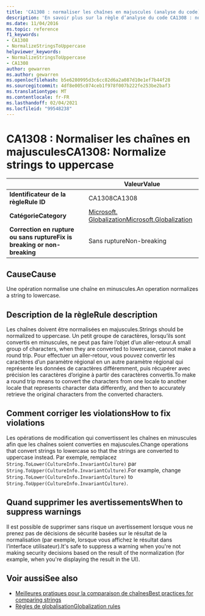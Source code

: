 ```yaml
---
title: 'CA1308 : normaliser les chaînes en majuscules (analyse du code)'
description: 'En savoir plus sur la règle d’analyse du code CA1308 : normaliser les chaînes en majuscules'
ms.date: 11/04/2016
ms.topic: reference
f1_keywords:
- CA1308
- NormalizeStringsToUppercase
helpviewer_keywords:
- NormalizeStringsToUppercase
- CA1308
author: gewarren
ms.author: gewarren
ms.openlocfilehash: b5e6280995d3c6cc82d6a2a087d10e1ef7b44f28
ms.sourcegitcommit: 4df8e005c074ceb1f978f007b222fe253be2baf3
ms.translationtype: MT
ms.contentlocale: fr-FR
ms.lasthandoff: 02/04/2021
ms.locfileid: "99548238"
---
```

# <a name="ca1308-normalize-strings-to-uppercase"></a><span data-ttu-id="085ff-103">CA1308 : Normaliser les chaînes en majuscules</span><span class="sxs-lookup"><span data-stu-id="085ff-103">CA1308: Normalize strings to uppercase</span></span>

| | <span data-ttu-id="085ff-104">Valeur</span><span class="sxs-lookup"><span data-stu-id="085ff-104">Value</span></span> |
|-|-|
| <span data-ttu-id="085ff-105">**Identificateur de la règle**</span><span class="sxs-lookup"><span data-stu-id="085ff-105">**Rule ID**</span></span> |<span data-ttu-id="085ff-106">CA1308</span><span class="sxs-lookup"><span data-stu-id="085ff-106">CA1308</span></span>|
| <span data-ttu-id="085ff-107">**Catégorie**</span><span class="sxs-lookup"><span data-stu-id="085ff-107">**Category**</span></span> |[<span data-ttu-id="085ff-108">Microsoft. Globalization</span><span class="sxs-lookup"><span data-stu-id="085ff-108">Microsoft.Globalization</span></span>](globalization-warnings.md)|
| <span data-ttu-id="085ff-109">**Correction en rupture ou sans rupture**</span><span class="sxs-lookup"><span data-stu-id="085ff-109">**Fix is breaking or non-breaking**</span></span> |<span data-ttu-id="085ff-110">Sans rupture</span><span class="sxs-lookup"><span data-stu-id="085ff-110">Non-breaking</span></span>|

## <a name="cause"></a><span data-ttu-id="085ff-111">Cause</span><span class="sxs-lookup"><span data-stu-id="085ff-111">Cause</span></span>

<span data-ttu-id="085ff-112">Une opération normalise une chaîne en minuscules.</span><span class="sxs-lookup"><span data-stu-id="085ff-112">An operation normalizes a string to lowercase.</span></span>

## <a name="rule-description"></a><span data-ttu-id="085ff-113">Description de la règle</span><span class="sxs-lookup"><span data-stu-id="085ff-113">Rule description</span></span>

<span data-ttu-id="085ff-114">Les chaînes doivent être normalisées en majuscules.</span><span class="sxs-lookup"><span data-stu-id="085ff-114">Strings should be normalized to uppercase.</span></span> <span data-ttu-id="085ff-115">Un petit groupe de caractères, lorsqu’ils sont convertis en minuscules, ne peut pas faire l’objet d’un aller-retour.</span><span class="sxs-lookup"><span data-stu-id="085ff-115">A small group of characters, when they are converted to lowercase, cannot make a round trip.</span></span> <span data-ttu-id="085ff-116">Pour effectuer un aller-retour, vous pouvez convertir les caractères d’un paramètre régional en un autre paramètre régional qui représente les données de caractères différemment, puis récupérer avec précision les caractères d’origine à partir des caractères convertis.</span><span class="sxs-lookup"><span data-stu-id="085ff-116">To make a round trip means to convert the characters from one locale to another locale that represents character data differently, and then to accurately retrieve the original characters from the converted characters.</span></span>

## <a name="how-to-fix-violations"></a><span data-ttu-id="085ff-117">Comment corriger les violations</span><span class="sxs-lookup"><span data-stu-id="085ff-117">How to fix violations</span></span>

<span data-ttu-id="085ff-118">Les opérations de modification qui convertissent les chaînes en minuscules afin que les chaînes soient converties en majuscules.</span><span class="sxs-lookup"><span data-stu-id="085ff-118">Change operations that convert strings to lowercase so that the strings are converted to uppercase instead.</span></span> <span data-ttu-id="085ff-119">Par exemple, remplacez `String.ToLower(CultureInfo.InvariantCulture)` par `String.ToUpper(CultureInfo.InvariantCulture)`.</span><span class="sxs-lookup"><span data-stu-id="085ff-119">For example, change `String.ToLower(CultureInfo.InvariantCulture)` to `String.ToUpper(CultureInfo.InvariantCulture)`.</span></span>

## <a name="when-to-suppress-warnings"></a><span data-ttu-id="085ff-120">Quand supprimer les avertissements</span><span class="sxs-lookup"><span data-stu-id="085ff-120">When to suppress warnings</span></span>

<span data-ttu-id="085ff-121">Il est possible de supprimer sans risque un avertissement lorsque vous ne prenez pas de décisions de sécurité basées sur le résultat de la normalisation (par exemple, lorsque vous affichez le résultat dans l’interface utilisateur).</span><span class="sxs-lookup"><span data-stu-id="085ff-121">It's safe to suppress a warning when you're not making security decisions based on the result of the normalization (for example, when you're displaying the result in the UI).</span></span>

## <a name="see-also"></a><span data-ttu-id="085ff-122">Voir aussi</span><span class="sxs-lookup"><span data-stu-id="085ff-122">See also</span></span>

- [<span data-ttu-id="085ff-123">Meilleures pratiques pour la comparaison de chaînes</span><span class="sxs-lookup"><span data-stu-id="085ff-123">Best practices for comparing strings</span></span>](../../../standard/base-types/best-practices-strings.md)
- [<span data-ttu-id="085ff-124">Règles de globalisation</span><span class="sxs-lookup"><span data-stu-id="085ff-124">Globalization rules</span></span>](globalization-warnings.md)
